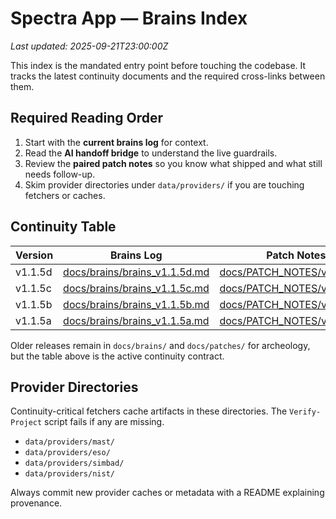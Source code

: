 # Spectra App — Brains Index
_Last updated: 2025-09-21T23:00:00Z_

This index is the mandated entry point before touching the codebase.
It tracks the latest continuity documents and the required cross-links between them.

## Required Reading Order
1. Start with the **current brains log** for context.
2. Read the **AI handoff bridge** to understand the live guardrails.
3. Review the **paired patch notes** so you know what shipped and what still needs follow-up.
4. Skim provider directories under `data/providers/` if you are touching fetchers or caches.

## Continuity Table
| Version | Brains Log | Patch Notes | AI Handoff |
| --- | --- | --- | --- |
| v1.1.5d | [docs/brains/brains_v1.1.5d.md](brains_v1.1.5d.md) | [docs/PATCH_NOTES/v1.1.5d.txt](../PATCH_NOTES/v1.1.5d.txt) | [docs/brains/ai_handoff.md](ai_handoff.md) |
| v1.1.5c | [docs/brains/brains_v1.1.5c.md](brains_v1.1.5c.md) | [docs/PATCH_NOTES/v1.1.5c.txt](../PATCH_NOTES/v1.1.5c.txt) | [docs/brains/ai_handoff.md](ai_handoff.md) |
| v1.1.5b | [docs/brains/brains_v1.1.5b.md](brains_v1.1.5b.md) | [docs/PATCH_NOTES/v1.1.5b.txt](../PATCH_NOTES/v1.1.5b.txt) | [docs/brains/ai_handoff.md](ai_handoff.md) |
| v1.1.5a | [docs/brains/brains_v1.1.5a.md](brains_v1.1.5a.md) | [docs/PATCH_NOTES/v1.1.5a.txt](../PATCH_NOTES/v1.1.5a.txt) | [docs/brains/ai_handoff.md](ai_handoff.md) |

Older releases remain in `docs/brains/` and `docs/patches/` for archeology, but the table above is the active continuity contract.

## Provider Directories
Continuity-critical fetchers cache artifacts in these directories. The `Verify-Project` script fails if any are missing.
- `data/providers/mast/`
- `data/providers/eso/`
- `data/providers/simbad/`
- `data/providers/nist/`

Always commit new provider caches or metadata with a README explaining provenance.
